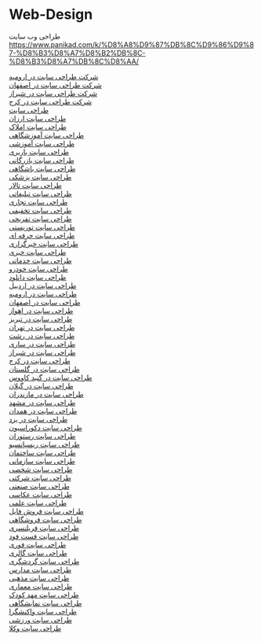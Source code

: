# Web-Design
طراحی وب سایت https://www.panikad.com/k/%D8%A8%D9%87%DB%8C%D9%86%D9%87-%D8%B3%D8%A7%D8%B2%DB%8C-%D8%B3%D8%A7%DB%8C%D8%AA/



<a href="https://www.panikad.com/k/شرکت-طراحی-سایت-در-ارومیه/">شرکت طراحی سایت در ارومیه</a><br>
<a href="https://www.panikad.com/k/شرکت-طراحی-سایت-در-اصفهان/">شرکت طراحی سایت در اصفهان</a><br>
<a href="https://www.panikad.com/k/شرکت-طراحی-سایت-در-شیراز/">شرکت طراحی سایت در شیراز</a><br>
<a href="https://www.panikad.com/k/شرکت-طراحی-سایت-در-کرج/">شرکت طراحی سایت در کرج</a><br>
<a href="https://www.panikad.com/k/طراحی-سایت/">طراحی سایت</a><br>
<a href="https://www.panikad.com/k/طراحی-سایت-ارزان/">طراحی سایت ارزان</a><br>
<a href="https://www.panikad.com/k/طراحی-سایت-املاک/">طراحی سایت املاک</a><br>
<a href="https://www.panikad.com/k/طراحی-سایت-آموزشگاهی/">طراحی سایت آموزشگاهی</a><br>
<a href="https://www.panikad.com/k/طراحی-سایت-آموزشی/">طراحی سایت آموزشی</a><br>
<a href="https://www.panikad.com/k/طراحی-سایت-باربری/">طراحی سایت باربری</a><br>
<a href="https://www.panikad.com/k/طراحی-سایت-بازرگانی/">طراحی سایت بازرگانی</a><br>
<a href="https://www.panikad.com/k/طراحی-سایت-باشگاهی/">طراحی سایت باشگاهی</a><br>
<a href="https://www.panikad.com/k/طراحی-سایت-پزشکی/">طراحی سایت پزشکی</a><br>
<a href="https://www.panikad.com/k/طراحی-سایت-تالار/">طراحی سایت تالار</a><br>
<a href="https://www.panikad.com/k/طراحی-سایت-تبلیغاتی/">طراحی سایت تبلیغاتی</a><br>
<a href="https://www.panikad.com/k/طراحی-سایت-تجاری/">طراحی سایت تجاری</a><br>
<a href="https://www.panikad.com/k/طراحی-سایت-تخفیفی/">طراحی سایت تخفیفی</a><br>
<a href="https://www.panikad.com/k/طراحی-سایت-تفریحی/">طراحی سایت تفریحی</a><br>
<a href="https://www.panikad.com/k/طراحی-سایت-توریستی/">طراحی سایت توریستی</a><br>
<a href="https://www.panikad.com/k/طراحی-سایت-حرفه-ای/">طراحی سایت حرفه ای</a><br>
<a href="https://www.panikad.com/k/طراحی-سایت-خبرگزاری/">طراحی سایت خبرگزاری</a><br>
<a href="https://www.panikad.com/k/طراحی-سایت-خبری/">طراحی سایت خبری</a><br>
<a href="https://www.panikad.com/k/طراحی-سایت-خدماتی/">طراحی سایت خدماتی</a><br>
<a href="https://www.panikad.com/k/طراحی-سایت-خودرو/">طراحی سایت خودرو</a><br>
<a href="https://www.panikad.com/k/طراحی-سایت-دانلود/">طراحی سایت دانلود</a><br>
<a href="https://www.panikad.com/k/طراحی-سایت-در-اردبیل/">طراحی سایت در اردبیل</a><br>
<a href="https://www.panikad.com/k/طراحی-سایت-در-ارومیه/">طراحی سایت در ارومیه</a><br>
<a href="https://www.panikad.com/k/طراحی-سایت-در-اصفهان/">طراحی سایت در اصفهان</a><br>
<a href="https://www.panikad.com/k/طراحی-سایت-در-اهواز/">طراحی سایت در اهواز</a><br>
<a href="https://www.panikad.com/k/طراحی-سایت-در-تبریز/">طراحی سایت در تبریز</a><br>
<a href="https://www.panikad.com/k/طراحی-سایت-در-تهران/">طراحی سایت در تهران</a><br>
<a href="https://www.panikad.com/k/طراحی-سایت-در-رشت/">طراحی سایت در رشت</a><br>
<a href="https://www.panikad.com/k/طراحی-سایت-در-ساری/">طراحی سایت در ساری</a><br>
<a href="https://www.panikad.com/k/طراحی-سایت-در-شیراز/">طراحی سایت در شیراز</a><br>
<a href="https://www.panikad.com/k/طراحی-سایت-در-کرج/">طراحی سایت در کرج</a><br>
<a href="https://www.panikad.com/k/طراحی-سایت-در-گلستان/">طراحی سایت در گلستان</a><br>
<a href="https://www.panikad.com/k/طراحی-سایت-در-گنبد-کاووس/">طراحی سایت در گنبد کاووس</a><br>
<a href="https://www.panikad.com/k/طراحی-سایت-در-گیلان/">طراحی سایت در گیلان</a><br>
<a href="https://www.panikad.com/k/طراحی-سایت-در-مازندران/">طراحی سایت در مازندران</a><br>
<a href="https://www.panikad.com/k/طراحی-سایت-در-مشهد/">طراحی سایت در مشهد</a><br>
<a href="https://www.panikad.com/k/طراحی-سایت-در-همدان/">طراحی سایت در همدان</a><br>
<a href="https://www.panikad.com/k/طراحی-سایت-در-یزد/">طراحی سایت در یزد</a><br>
<a href="https://www.panikad.com/k/طراحی-سایت-دکوراسیون/">طراحی سایت دکوراسیون</a><br>
<a href="https://www.panikad.com/k/طراحی-سایت-رستوران/">طراحی سایت رستوران</a><br>
<a href="https://www.panikad.com/k/طراحی-سایت-ریسپانسیو/">طراحی سایت ریسپانسیو</a><br>
<a href="https://www.panikad.com/k/طراحی-سایت-ساختمان/">طراحی سایت ساختمان</a><br>
<a href="https://www.panikad.com/k/طراحی-سایت-سازمانی/">طراحی سایت سازمانی</a><br>
<a href="https://www.panikad.com/k/طراحی-سایت-شخصی/">طراحی سایت شخصی</a><br>
<a href="https://www.panikad.com/k/طراحی-سایت-شرکتی/">طراحی سایت شرکتی</a><br>
<a href="https://www.panikad.com/k/طراحی-سایت-صنعتی/">طراحی سایت صنعتی</a><br>
<a href="https://www.panikad.com/k/طراحی-سایت-عکاسی/">طراحی سایت عکاسی</a><br>
<a href="https://www.panikad.com/k/طراحی-سایت-علمی/">طراحی سایت علمی</a><br>
<a href="https://www.panikad.com/k/طراحی-سایت-فروش-فایل/">طراحی سایت فروش فایل</a><br>
<a href="https://www.panikad.com/k/طراحی-سایت-فروشگاهی/">طراحی سایت فروشگاهی</a><br>
<a href="https://www.panikad.com/k/طراحی-سایت-فریلنسری/">طراحی سایت فریلنسری</a><br>
<a href="https://www.panikad.com/k/طراحی-سایت-فست-فود/">طراحی سایت فست فود</a><br>
<a href="https://www.panikad.com/k/طراحی-سایت-فوری/">طراحی سایت فوری</a><br>
<a href="https://www.panikad.com/k/طراحی-سایت-گالری/">طراحی سایت گالری</a><br>
<a href="https://www.panikad.com/k/طراحی-سایت-گردشگری/">طراحی سایت گردشگری</a><br>
<a href="https://www.panikad.com/k/طراحی-سایت-مدارس/">طراحی سایت مدارس</a><br>
<a href="https://www.panikad.com/k/طراحی-سایت-مذهبی/">طراحی سایت مذهبی</a><br>
<a href="https://www.panikad.com/k/طراحی-سایت-معماری/">طراحی سایت معماری</a><br>
<a href="https://www.panikad.com/k/طراحی-سایت-مهد-کودک/">طراحی سایت مهد کودک</a><br>
<a href="https://www.panikad.com/k/طراحی-سایت-نمایشگاهی/">طراحی سایت نمایشگاهی</a><br>
<a href="https://www.panikad.com/k/طراحی-سایت-واکنشگرا/">طراحی سایت واکنشگرا</a><br>
<a href="https://www.panikad.com/k/طراحی-سایت-ورزشی/">طراحی سایت ورزشی</a><br>
<a href="https://www.panikad.com/k/طراحی-سایت-وکلا/">طراحی سایت وکلا</a><br>
